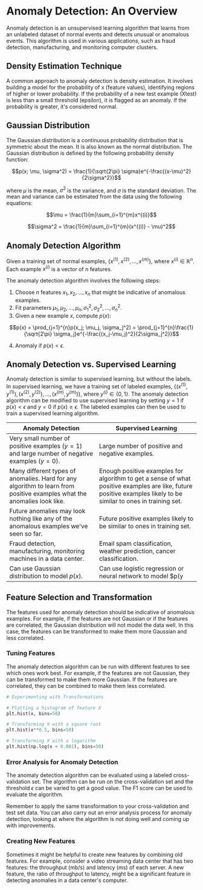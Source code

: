 # Anomaly Detection: An Overview
Anomaly detection is an unsupervised learning algorithm that learns from an unlabeled dataset of normal events and detects unusual or anomalous events. This algorithm is used in various applications, such as fraud detection, manufacturing, and monitoring computer clusters.

## Density Estimation Technique
A common approach to anomaly detection is density estimation. It involves building a model for the probability of x (feature values), identifying regions of higher or lower probability. If the probability of a new test example (Xtest) is less than a small threshold (epsilon), it is flagged as an anomaly. If the probability is greater, it's considered normal.

## Gaussian Distribution
The Gaussian distribution is a continuous probability distribution that is symmetric about the mean. It is also known as the normal distribution. The Gaussian distribution is defined by the following probability density function:

$$p(x; \mu, \sigma^2) = \frac{1}{\sqrt{2\pi} \sigma}e^{-\frac{(x-\mu)^2}{2\sigma^2}}$$

where $\mu$ is the mean, $\sigma^2$ is the variance, and $\sigma$ is the standard deviation. The mean and variance can be estimated from the data using the following equations:

$$\mu = \frac{1}{m}\sum_{i=1}^{m}x^{(i)}$$

$$\sigma^2 = \frac{1}{m}\sum_{i=1}^{m}(x^{(i)} - \mu)^2$$

## Anomaly Detection Algorithm
Given a training set of normal examples, $\{x^{(1)}, x^{(2)}, ..., x^{(m)}\}$, where $x^{(i)} \in \mathbb{R}^n$. Each example $x^{(i)}$ is a vector of $n$ features.

The anomaly detection algorithm involves the following steps:

1. Choose $n$ features $x_1, x_2, ..., x_n$ that might be indicative of anomalous examples.
2. Fit parameters $\mu_1, \mu_2, ..., \mu_n, \sigma_1^2, \sigma_2^2, ..., \sigma_n^2$.
3. Given a new example $x$, compute $p(x)$:

$$p(x) = \prod_{j=1}^{n}p(x_j; \mu_j, \sigma_j^2) = \prod_{j=1}^{n}\frac{1}{\sqrt{2\pi} \sigma_j}e^{-\frac{(x_j-\mu_j)^2}{2\sigma_j^2}}$$

4. Anomaly if $p(x) < \epsilon$.

## Anomaly Detection vs. Supervised Learning
Anomaly detection is similar to supervised learning, but without the labels. In supervised learning, we have a training set of labeled examples, $\{(x^{(1)}, y^{(1)}), (x^{(2)}, y^{(2)}), ..., (x^{(m)}, y^{(m)})\}$, where $y^{(i)} \in \{0, 1\}$. The anomaly detection algorithm can be modified to use supervised learning by setting $y = 1$ if $p(x) < \epsilon$ and $y = 0$ if $p(x) \geq \epsilon$. The labeled examples can then be used to train a supervised learning algorithm.

| Anomaly Detection | Supervised Learning |
| --- | --- |
| Very small number of positive examples ($y = 1$) and large number of negative examples ($y = 0$). | Large number of positive and negative examples. |
| Many different types of anomalies. Hard for any algorithm to learn from positive examples what the anomalies look like. | Enough positive examples for algorithm to get a sense of what positive examples are like, future positive examples likely to be similar to ones in training set. |
| Future anomalies may look nothing like any of the anomalous examples we've seen so far. | Future positive examples likely to be similar to ones in training set. |
| Fraud detection, manufacturing, monitoring machines in a data center. | Email spam classification, weather prediction, cancer classification. |
| Can use Gaussian distribution to model $p(x)$. | Can use logistic regression or neural network to model $p(y|x)$. |

## Feature Selection and Transformation
The features used for anomaly detection should be indicative of anomalous examples. For example, if the features are not Gaussian or if the features are correlated, the Gaussian distribution will not model the data well. In this case, the features can be transformed to make them more Gaussian and less correlated.

### Tuning Features
The anomaly detection algorithm can be run with different features to see which ones work best. For example, if the features are not Gaussian, they can be transformed to make them more Gaussian. If the features are correlated, they can be combined to make them less correlated.

```python
# Experimenting with Transformations

# Plotting a histogram of feature X
plt.hist(x, bins=50)

# Transforming X with a square root
plt.hist(x**0.5, bins=50)

# Transforming X with a logarithm
plt.hist(np.log(x + 0.001), bins=50)
```

### Error Analysis for Anomaly Detection
The anomaly detection algorithm can be evaluated using a labeled cross-validation set. The algorithm can be run on the cross-validation set and the threshold $\epsilon$ can be varied to get a good value. The F1 score can be used to evaluate the algorithm.

Remember to apply the same transformation to your cross-validation and test set data. You can also carry out an error analysis process for anomaly detection, looking at where the algorithm is not doing well and coming up with improvements.

### Creating New Features
Sometimes it might be helpful to create new features by combining old features. For example, consider a video streaming data center that has two features: the throughput (mb/s) and latency (ms) of each server. A new feature, the ratio of throughput to latency, might be a significant feature in detecting anomalies in a data center's computer.